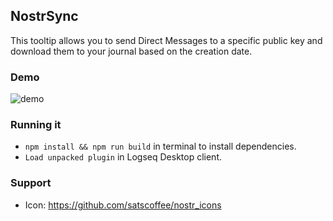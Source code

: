 ## NostrSync

This tooltip allows you to send Direct Messages to a specific public key and download them to your journal based on the creation date.

### Demo

![demo](./demo.gif)

### Running it

- `npm install && npm run build` in terminal to install dependencies.
- `Load unpacked plugin` in Logseq Desktop client.

### Support

- Icon: https://github.com/satscoffee/nostr_icons